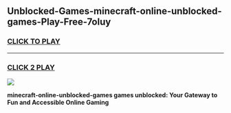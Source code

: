 
## Unblocked-Games-minecraft-online-unblocked-games-Play-Free-7oluy
<h3>
<a href="https://premium76.site?title=minecraft-online-unblocked-games&ref=09A">CLICK TO PLAY</a></h3>
<hr>

<h3>
<a href="https://premium76.site?title=minecraft-online-unblocked-games&ref=09A">CLICK 2 PLAY</a>
  
</h3>

<a href="https://premium76.site?title=minecraft-online-unblocked-games&ref=09A"><img src="https://clearcache.store/games.png"></a>


**minecraft-online-unblocked-games games unblocked: Your Gateway to Fun and Accessible Online Gaming**
